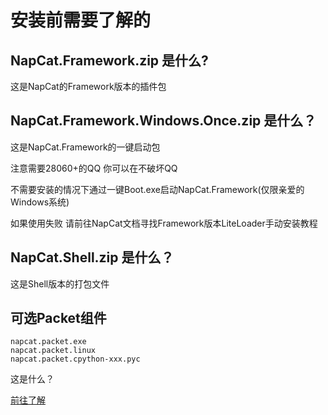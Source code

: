 # 安装前需要了解的
## NapCat.Framework.zip 是什么?
这是NapCat的Framework版本的插件包

## NapCat.Framework.Windows.Once.zip 是什么？
这是NapCat.Framework的一键启动包 

注意需要28060+的QQ 你可以在不破坏QQ

不需要安装的情况下通过一键Boot.exe启动NapCat.Framework(仅限亲爱的Windows系统)

如果使用失败 请前往NapCat文档寻找Framework版本LiteLoader手动安装教程 

## NapCat.Shell.zip 是什么？
这是Shell版本的打包文件

## 可选Packet组件
```
napcat.packet.exe
napcat.packet.linux 
napcat.packet.cpython-xxx.pyc
```
这是什么？

[前往了解](../../config/advanced.md)